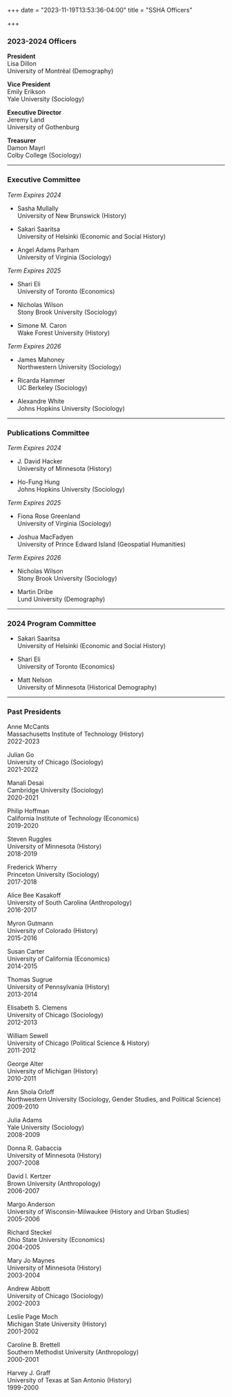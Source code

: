 +++
date = "2023-11-19T13:53:36-04:00"
title = "SSHA Officers"

+++

### 2023-2024 Officers

**President**  
Lisa Dillon  
University of Montréal (Demography)  

**Vice President**  
Emily Erikson  
Yale University (Sociology)  

**Executive Director**  
Jeremy Land  
University of Gothenburg  

**Treasurer**  
Damon Mayrl  
Colby College (Sociology)  

----

### Executive Committee

*Term Expires 2024*

- Sasha Mullally  
University of New Brunswick (History)  

- Sakari Saaritsa  
University of Helsinki (Economic and Social History)  

- Angel Adams Parham  
University of Virginia (Sociology)  

*Term Expires 2025*

- Shari Eli  
University of Toronto (Economics)  

- Nicholas Wilson  
Stony Brook University (Sociology)  

- Simone M. Caron  
Wake Forest University (History)

*Term Expires 2026*

- James Mahoney  
Northwestern University (Sociology)

- Ricarda Hammer  
UC Berkeley (Sociology)

- Alexandre White  
Johns Hopkins University (Sociology)

----

### Publications Committee  

*Term Expires 2024*  

- J. David Hacker  
University of Minnesota (History)  

- Ho-Fung Hung   
Johns Hopkins University (Sociology)  

*Term Expires 2025* 

- Fiona Rose Greenland  
University of Virginia (Sociology)  

- Joshua MacFadyen  
University of Prince Edward Island (Geospatial Humanities)

*Term Expires 2026*  

- Nicholas Wilson  
Stony Brook University (Sociology)  

- Martin Dribe  
Lund University (Demography)

----

### 2024 Program Committee

- Sakari Saaritsa  
University of Helsinki (Economic and Social History)

- Shari Eli  
University of Toronto (Economics)  

- Matt Nelson  
University of Minnesota (Historical Demography)

----

### Past Presidents
Anne McCants  
Massachusetts Institute of Technology (History)  
2022-2023

Julian Go  
University of Chicago (Sociology)  
2021-2022  

Manali Desai  
Cambridge University (Sociology)  
2020-2021

Philip Hoffman  
California Institute of Technology (Economics)  
2019-2020

Steven Ruggles  
University of Minnesota (History)  
2018-2019

Frederick Wherry  
Princeton University (Sociology)  
2017-2018  

Alice Bee Kasakoff  
University of South Carolina (Anthropology)  
2016-2017  

Myron Gutmann  
University of Colorado (History)  
2015-2016  

Susan Carter  
University of California (Economics)  
2014-2015  

Thomas Sugrue  
University of Pennsylvania (History)  
2013-2014  

Elisabeth S. Clemens  
University of Chicago (Sociology)  
2012-2013  

William Sewell  
University of Chicago (Political Science & History)  
2011-2012  

George Alter  
University of Michigan (History)  
2010-2011  

Ann Shola Orloff  
Northwestern University (Sociology, Gender Studies, and Political Science)  
2009-2010  

Julia Adams  
Yale University (Sociology)  
2008-2009  

Donna R. Gabaccia  
University of Minnesota (History)  
2007-2008  

David I. Kertzer  
Brown University (Anthropology)  
2006-2007  

Margo Anderson  
University of Wisconsin-Milwaukee (History and Urban Studies)   
2005-2006

Richard Steckel  
Ohio State University (Economics)  
2004-2005

Mary Jo Maynes  
University of Minnesota (History)  
2003-2004  

Andrew Abbott  
University of Chicago (Sociology)  
2002-2003  

Leslie Page Moch  
Michigan State University (History)  
2001-2002  

Caroline B. Brettell  
Southern Methodist University (Anthropology)  
2000-2001  

Harvey J. Graff  
University of Texas at San Antonio (History)  
1999-2000  
